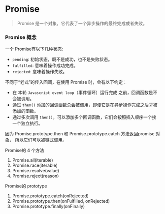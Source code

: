 # Promise

> Promise 是一个对象，它代表了一个异步操作的最终完成或者失败。

### Promise 概念

一个 Promise有以下几种状态:
* `pending`: 初始状态，既不是成功，也不是失败状态。
* `fulfilled`: 意味着操作成功完成。
* `rejected`: 意味着操作失败。


不同于“老式”的传入回调，在使用 Promise 时，会有以下约定：
* 在 本轮 `Javascript event loop`（事件循环）运行完成 之前，回调函数是不会被调用。
* 通过 `then()` 添加的回调函数总会被调用，即便它是在异步操作完成之后才被添加的函数。
* 通过多次调用 `then()`，可以添加多个回调函数，它们会按照插入顺序一个接一个独立执行。

因为 Promise.prototype.then 和  Promise.prototype.catch 方法返回promise 对象， 所以它们可以被链式调用。


Promise的 4 个方法
1. Promise.all(iterable)
2. Promise.race(iterable)
3. Promise.resolve(value)
4. Promise.reject(reason)

Promise的 prototype
1. Promise.prototype.catch(onRejected)
2. Promise.prototype.then(onFulfilled, onRejected)
3. Promise.prototype.finally(onFinally)

